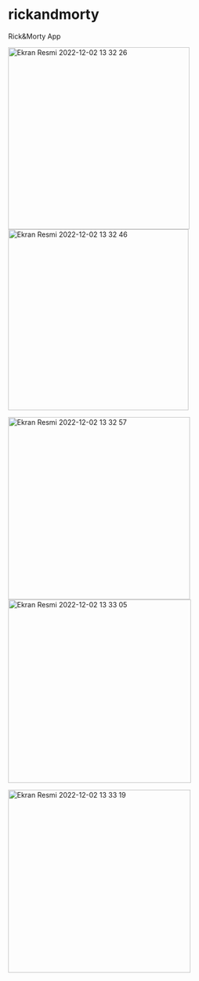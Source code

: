 # rickandmorty
Rick&amp;Morty App
<p>
<img width="370" alt="Ekran Resmi 2022-12-02 13 32 26" src="https://user-images.githubusercontent.com/72749463/205273331-0098f6bf-28bc-45d3-9649-7c2b479215e3.png">
<img width="368" alt="Ekran Resmi 2022-12-02 13 32 46" src="https://user-images.githubusercontent.com/72749463/205273364-d0122800-fce5-4c7d-b48b-bd2137a16b90.png">
</p>

<p>
<img width="371" alt="Ekran Resmi 2022-12-02 13 32 57" src="https://user-images.githubusercontent.com/72749463/205273378-8238157b-dd2c-4260-9481-e5d030b4862b.png">
<img width="373" alt="Ekran Resmi 2022-12-02 13 33 05" src="https://user-images.githubusercontent.com/72749463/205273386-a5f12fbf-5921-41ed-b48b-40eec08ba8c8.png">
</p>

<p>
<img width="372" alt="Ekran Resmi 2022-12-02 13 33 19" src="https://user-images.githubusercontent.com/72749463/205273399-860eab4b-7d05-408d-a211-a1ea4eebd6df.png">
</p>
